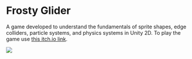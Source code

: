 # Frosty Glider

A game developed to understand the fundamentals of sprite shapes, edge colliders, particle systems, and physics systems in Unity 2D. To play the game use [this itch.io link](https://fsaltunyuva.itch.io/frosty-glider).
 
![](https://github.com/fsaltunyuva/SnowBoarder/blob/main/Images-Gifs/snowboarderoptimized.gif)
